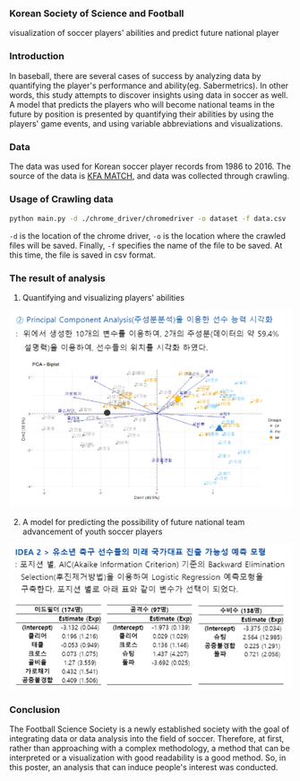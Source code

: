 ### Korean Society of Science and Football
visualization of soccer players' abilities and predict future national player

### Introduction
In baseball, there are several cases of success by analyzing data by quantifying the player's performance and ability(eg. Sabermetrics). In other words, this study attempts to discover insights using data in soccer as well. A model that predicts the players who will become national teams in the future by position is presented by quantifying their abilities by using the players' game events, and using variable abbreviations and visualizations.

### Data
The data was used for Korean soccer player records from 1986 to 2016. The source of the data is [KFA MATCH](http://www.kfamatch.or.kr/svc/man/selectMainInfo.do), and data was collected through crawling.

### Usage of Crawling data
```bash
python main.py -d ./chrome_driver/chromedriver -o dataset -f data.csv
```
`-d` is the location of the chrome driver, `-o` is the location where the crawled files will be saved. Finally, `-f` specifies the name of the file to be saved. At this time, the file is saved in csv format.

### The result of analysis

1. Quantifying and visualizing players' abilities

![visualization](https://github.com/arloe/soccer_data_analysis/blob/main/img/visualization.PNG)

2. A model for predicting the possibility of future national team advancement of youth soccer players

![prediction_model](https://github.com/arloe/soccer_data_analysis/blob/main/img/prediction_model.PNG)

### Conclusion
The Football Science Society is a newly established society with the goal of integrating data or data analysis into the field of soccer. Therefore, at first, rather than approaching with a complex methodology, a method that can be interpreted or a visualization with good readability is a good method. So, in this poster, an analysis that can induce people's interest was conducted.